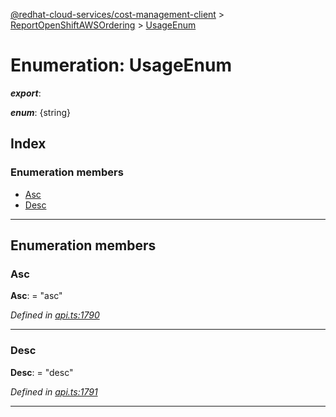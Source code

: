 [@redhat-cloud-services/cost-management-client](../README.md) > [ReportOpenShiftAWSOrdering](../modules/reportopenshiftawsordering.md) > [UsageEnum](../enums/reportopenshiftawsordering.usageenum.md)

# Enumeration: UsageEnum

*__export__*: 

*__enum__*: {string}

## Index

### Enumeration members

* [Asc](reportopenshiftawsordering.usageenum.md#asc)
* [Desc](reportopenshiftawsordering.usageenum.md#desc)

---

## Enumeration members

<a id="asc"></a>

###  Asc

**Asc**:  = "asc"

*Defined in [api.ts:1790](https://github.com/RedHatInsights/javascript-clients/blob/master/packages/cost-management/api.ts#L1790)*

___
<a id="desc"></a>

###  Desc

**Desc**:  = "desc"

*Defined in [api.ts:1791](https://github.com/RedHatInsights/javascript-clients/blob/master/packages/cost-management/api.ts#L1791)*

___

